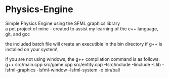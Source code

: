 # Physics-Engine
Simple Physics Engine using the SFML graphics library\
a pet project of mine - created to assist my learning of the c++ language, git, and gcc

the included batch file will create an executible in the bin directory if g++ is installed on your system\

if you are not using windows, the g++ compilation command is as follows:\
g++ src/main.cpp src/game.cpp src/entity.cpp -Isrc/include -Iinclude -Llib -lsfml-graphics -lsfml-window -lsfml-system -o bin/ball

